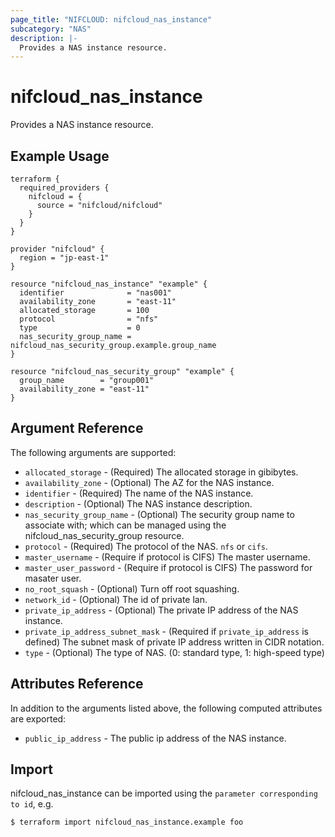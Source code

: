 ```yaml
---
page_title: "NIFCLOUD: nifcloud_nas_instance"
subcategory: "NAS"
description: |-
  Provides a NAS instance resource.
---
```


# nifcloud_nas_instance

Provides a NAS instance resource.

## Example Usage

```hcl
terraform {
  required_providers {
    nifcloud = {
      source = "nifcloud/nifcloud"
    }
  }
}

provider "nifcloud" {
  region = "jp-east-1"
}

resource "nifcloud_nas_instance" "example" {
  identifier              = "nas001"
  availability_zone       = "east-11"
  allocated_storage       = 100
  protocol                = "nfs"
  type                    = 0
  nas_security_group_name = nifcloud_nas_security_group.example.group_name
}

resource "nifcloud_nas_security_group" "example" {
  group_name        = "group001"
  availability_zone = "east-11"
}
```

## Argument Reference

The following arguments are supported:

* `allocated_storage` - (Required) The allocated storage in gibibytes.
* `availability_zone` - (Optional) The AZ for the NAS instance.
* `identifier` - (Required) The name of the NAS instance.
* `description` - (Optional) The NAS instance description.
* `nas_security_group_name` - (Optional) The security group name to associate with; which can be managed using the nifcloud_nas_security_group resource.
* `protocol` - (Required) The protocol of the NAS. `nfs` or `cifs`.
* `master_username` - (Require if protocol is CIFS) The master username.
* `master_user_password` - (Require if protocol is CIFS) The password for masater user.
* `no_root_squash` - (Optional) Turn off root squashing.
* `network_id` - (Optional) The id of private lan.
* `private_ip_address` - (Optional) The private IP address of the NAS instance.
* `private_ip_address_subnet_mask` - (Required if `private_ip_address` is defined) The subnet mask of private IP address written in CIDR notation.
* `type` - (Optional) The type of NAS. (0: standard type, 1: high-speed type)

## Attributes Reference

In addition to the arguments listed above, the following computed attributes are exported:

* `public_ip_address` - The public ip address of the NAS instance.

## Import

nifcloud_nas_instance can be imported using the `parameter corresponding to id`, e.g.

```
$ terraform import nifcloud_nas_instance.example foo
```
